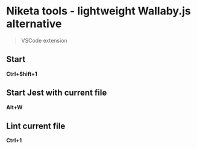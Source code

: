 # Niketa tools - lightweight Wallaby.js alternative
> VSCode extension

## Start

**Ctrl+Shift+1**

## Start Jest with current file

**Alt+W**

## Lint current file

**Ctrl+1**

